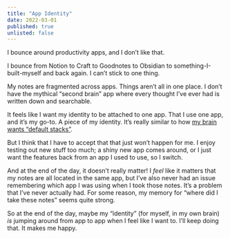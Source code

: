 ```yaml
---
title: "App Identity"
date: 2022-03-01
published: true
unlisted: false
---
```


I bounce around productivity apps, and I don’t like that.

I bounce from Notion to Craft to Goodnotes to Obsidian to something-I-built-myself and back again. I can’t stick to one thing.

My notes are fragmented across apps. Things aren’t all in one place. I don’t have the mythical “second brain” app where every thought I’ve ever had is written down and searchable.

It feels like I want my identity to be attached to one app. That I use one app, and it’s my go-to. A piece of my identity. It’s really similar to how [my brain wants “default stacks”](https://benborgers.com/posts/2022-01-13#my-brain-wants-%E2%80%9Cdefault-stacks%E2%80%9D).

But I think that I have to accept that that just won’t happen for me. I enjoy testing out new stuff too much; a shiny new app comes around, or I just want the features back from an app I used to use, so I switch.

And at the end of the day, it doesn’t really matter! I _feel_ like it matters that my notes are all located in the same app, but I’ve also never had an issue remembering which app I was using when I took those notes. It’s a problem that I’ve never actually had. For some reason, my memory for “where did I take these notes” seems quite strong.

So at the end of the day, maybe my “identity” (for myself, in my own brain) _is_ jumping around from app to app when I feel like I want to. I’ll keep doing that. It makes me happy.
